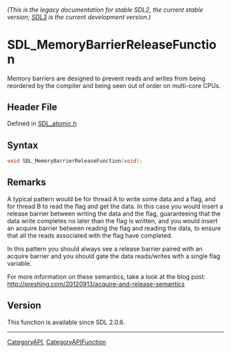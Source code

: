 ###### (This is the legacy documentation for stable SDL2, the current stable version; [SDL3](https://wiki.libsdl.org/SDL3/) is the current development version.)
# SDL_MemoryBarrierReleaseFunction

Memory barriers are designed to prevent reads and writes from being reordered by the compiler and being seen out of order on multi-core CPUs.

## Header File

Defined in [SDL_atomic.h](https://github.com/libsdl-org/SDL/blob/SDL2/include/SDL_atomic.h)

## Syntax

```c
void SDL_MemoryBarrierReleaseFunction(void);

```

## Remarks

A typical pattern would be for thread A to write some data and a flag, and
for thread B to read the flag and get the data. In this case you would
insert a release barrier between writing the data and the flag,
guaranteeing that the data write completes no later than the flag is
written, and you would insert an acquire barrier between reading the flag
and reading the data, to ensure that all the reads associated with the flag
have completed.

In this pattern you should always see a release barrier paired with an
acquire barrier and you should gate the data reads/writes with a single
flag variable.

For more information on these semantics, take a look at the blog post:
http://preshing.com/20120913/acquire-and-release-semantics

## Version

This function is available since SDL 2.0.6.

----
[CategoryAPI](CategoryAPI), [CategoryAPIFunction](CategoryAPIFunction)

